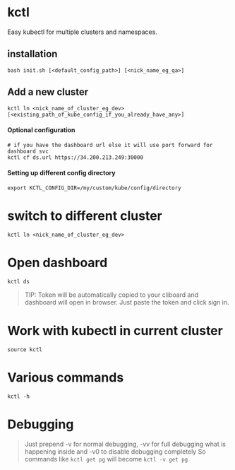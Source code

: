 # kctl
Easy kubectl for multiple clusters and namespaces.


## installation
```
bash init.sh [<default_config_path>] [<nick_name_eg_qa>]
```

## Add a new cluster
```
kctl ln <nick_name_of_cluster_eg_dev> [<existing_path_of_kube_config_if_you_already_have_any>]
```

#### Optional configuration
```
# if you have the dashboard url else it will use port forward for dashboard svc
kctl cf ds.url https://34.200.213.249:30000
```

#### Setting up different config directory
```
export KCTL_CONFIG_DIR=/my/custom/kube/config/directory
```

# switch to different cluster
```
kctl ln <nick_name_of_cluster_eg_dev>
```

# Open dashboard
```
kctl ds
```
> TIP: Token will be automatically copied to your cliboard and dashboard will open in browser. Just paste the token and click sign in.

# Work with kubectl in current cluster
```
source kctl
```

# Various commands
```
kctl -h
```

# Debugging
> Just prepend -v for normal debugging, -vv for full debugging what is happening inside and -v0 to disable debugging completely
So commands like `kctl get pg` will become `kctl -v get pg`
